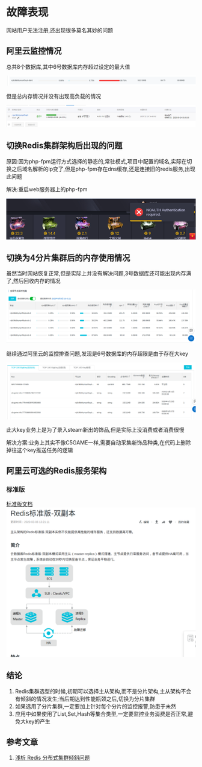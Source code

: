 <!--
author: Jimersy Lee
head: 
date: 2020-09-16
title: 关于Redis集群倾斜问题的处理方案分享
tags: DEVOPS
images: 
category: devops
status: publish
summary: Redis是一个高性能的key-value数据库，现时越来越多企业与应用使用Redis作为缓存服务器。但是在集群使用过程中,你是否遇到过redis监控指标良好,但是使用redis总是有奇怪的问题,本文带你一探究竟!
-->


# 故障表现

网站用户无法注册,还出现很多莫名其妙的问题



## 阿里云监控情况

总共8个数据库,其中6号数据库内存超过设定的最大值

![img](../img/redis-not-balance-1.png)



但是总内存情况并没有出现高负载的情况

![img](../img/redis-not-balance-2.png)



## 切换Redis集群架构后出现的问题

原因:因为php-fpm运行方式选择的静态的,常驻模式,项目中配置的域名,实际在切换之后域名解析的ip变了,但是php-fpm存在dns缓存,还是连接旧的redis服务,出现此问题

解决:重启web服务器上的php-fpm

![img](../img/redis-not-balance-3.png)

## 切换为4分片集群后的内存使用情况

虽然当时网站恢复正常,但是实际上并没有解决问题,3号数据库还可能出现内存满了,然后回收内存的情况

![img](../img/redis-not-balance-4.png)



继续通过阿里云的监控排查问题,发现是6号数据库的内存超限是由于存在大key

![img](../img/redis-not-balance-5.png)

此大key业务上是为了录入steam新出的饰品,但是实际上没消费或者消费很慢

解决方案:业务上其实不像C5GAME一样,需要自动采集新饰品种类,在代码上删除掉往这个key推送任务的逻辑

## 阿里云可选的Redis服务架构

### 标准版

[标准版文档](https://help.aliyun.com/document_detail/52226.html)
![img](../img/redis-not-balance-6.png)





## 结论

1. Redis集群选型的时候,初期可以选择主从架构,而不是分片架构,主从架构不会有倾斜的情况发生;当后期达到性能瓶颈之后,切换为分片集群
2. 如果选用了分片集群,一定要加上针对每个分片的监控报警,防患于未然
3. 应用中如果使用了List,Set,Hash等集合类型,一定要监控业务消费是否正常,避免大key的产生

## 参考文章

1. [浅析 Redis 分布式集群倾斜问题](https://www.jishuwen.com/d/2E5O)

